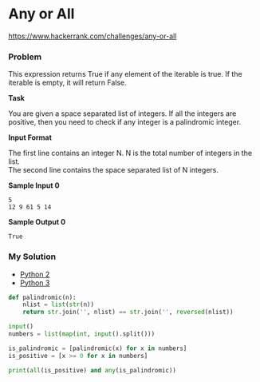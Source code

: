 # Any or All

https://www.hackerrank.com/challenges/any-or-all

### Problem

This expression returns True if any element of the iterable is true. 
If the iterable is empty, it will return False.

**Task**

You are given a space separated list of integers. If all the integers are positive, then you need to check if any integer is a palindromic integer.

**Input Format**

The first line contains an integer N. N is the total number of integers in the list.   
The second line contains the space separated list of N integers.

**Sample Input 0**

```
5
12 9 61 5 14 
```

**Sample Output 0**

```
True
```

### My Solution

- [Python 2](python2.py)
- [Python 3](python3.py)
```python
def palindromic(n):
    nlist = list(str(n))
    return str.join('', nlist) == str.join('', reversed(nlist))

input()
numbers = list(map(int, input().split()))

is_palindromic = [palindromic(x) for x in numbers]
is_positive = [x >= 0 for x in numbers]

print(all(is_positive) and any(is_palindromic))
````